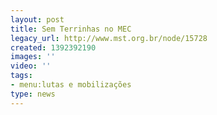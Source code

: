```yaml
---
layout: post
title: Sem Terrinhas no MEC
legacy_url: http://www.mst.org.br/node/15728
created: 1392392190
images: ''
video: ''
tags:
- menu:lutas e mobilizações
type: news
---
```



